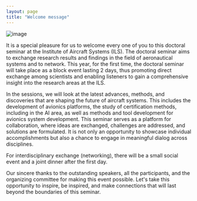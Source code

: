 ```yaml
---
layout: page
title: "Welcome message"
---
```

![image](https://github.com/Edwin-Isidory/ils.doctoral.seminar.2024.github.io/assets/148284895/29515946-04ac-402f-ace8-d1d9a739f85e)

It is a special pleasure for us to welcome every one of you to this doctoral seminar at the Institute of Aircraft Systems (ILS). The doctoral seminar aims to exchange research results and findings in the field of aeronautical systems and to network. This year, for the first time, the doctoral seminar will take place as a block event lasting 2 days, thus promoting direct exchange among scientists and enabling listeners to gain a comprehensive insight into the research areas at the ILS.

In the sessions, we will look at the latest advances, methods, and discoveries that are shaping the future of aircraft systems. This includes the development of avionics platforms, the study of certification methods, including in the AI area, as well as methods and tool development for avionics system development. This seminar serves as a platform for collaboration, where ideas are exchanged, challenges are addressed, and solutions are formulated. It is not only an opportunity to showcase individual accomplishments but also a chance to engage in meaningful dialog across disciplines.

For interdisciplinary exchange (networking), there will be a small social event and a joint dinner after the first day.

Our sincere thanks to the outstanding speakers, all the participants, and the organizing committee for making this event possible. Let's take this opportunity to inspire, be inspired, and make connections that will last beyond the boundaries of this seminar.
